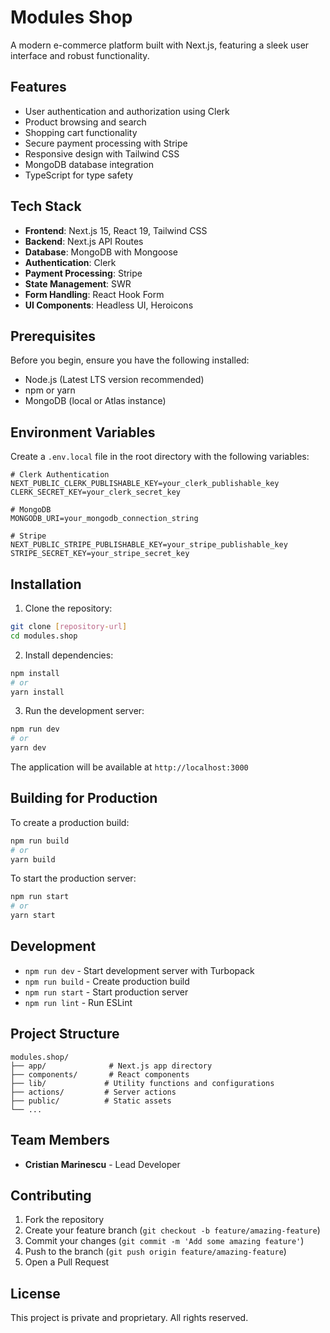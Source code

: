 # Modules Shop

A modern e-commerce platform built with Next.js, featuring a sleek user interface and robust functionality.

## Features

- User authentication and authorization using Clerk
- Product browsing and search
- Shopping cart functionality
- Secure payment processing with Stripe
- Responsive design with Tailwind CSS
- MongoDB database integration
- TypeScript for type safety

## Tech Stack

- **Frontend**: Next.js 15, React 19, Tailwind CSS
- **Backend**: Next.js API Routes
- **Database**: MongoDB with Mongoose
- **Authentication**: Clerk
- **Payment Processing**: Stripe
- **State Management**: SWR
- **Form Handling**: React Hook Form
- **UI Components**: Headless UI, Heroicons

## Prerequisites

Before you begin, ensure you have the following installed:
- Node.js (Latest LTS version recommended)
- npm or yarn
- MongoDB (local or Atlas instance)

## Environment Variables

Create a `.env.local` file in the root directory with the following variables:

```env
# Clerk Authentication
NEXT_PUBLIC_CLERK_PUBLISHABLE_KEY=your_clerk_publishable_key
CLERK_SECRET_KEY=your_clerk_secret_key

# MongoDB
MONGODB_URI=your_mongodb_connection_string

# Stripe
NEXT_PUBLIC_STRIPE_PUBLISHABLE_KEY=your_stripe_publishable_key
STRIPE_SECRET_KEY=your_stripe_secret_key
```

## Installation

1. Clone the repository:
```bash
git clone [repository-url]
cd modules.shop
```

2. Install dependencies:
```bash
npm install
# or
yarn install
```

3. Run the development server:
```bash
npm run dev
# or
yarn dev
```

The application will be available at `http://localhost:3000`

## Building for Production

To create a production build:

```bash
npm run build
# or
yarn build
```

To start the production server:

```bash
npm run start
# or
yarn start
```

## Development

- `npm run dev` - Start development server with Turbopack
- `npm run build` - Create production build
- `npm run start` - Start production server
- `npm run lint` - Run ESLint

## Project Structure

```
modules.shop/
├── app/              # Next.js app directory
├── components/       # React components
├── lib/             # Utility functions and configurations
├── actions/         # Server actions
├── public/          # Static assets
└── ...
```

## Team Members

- **Cristian Marinescu** - Lead Developer

## Contributing

1. Fork the repository
2. Create your feature branch (`git checkout -b feature/amazing-feature`)
3. Commit your changes (`git commit -m 'Add some amazing feature'`)
4. Push to the branch (`git push origin feature/amazing-feature`)
5. Open a Pull Request

## License

This project is private and proprietary. All rights reserved.
